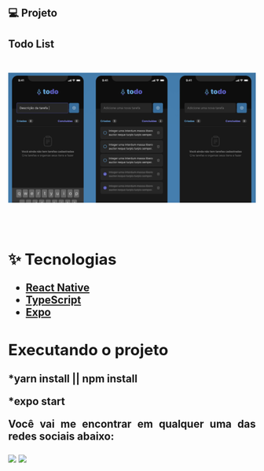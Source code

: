 
## 💻 Projeto
<h2 id="CHAPTERII">
  Todo List
</a>
<div align="justify">

 <br>
   <p>
    <img width="600" height"700" src="assets/new_todo_list.png">
  </p>
<br>

## ✨ Tecnologias

- [React Native](https://reactnative.dev/)
- [TypeScript](https://www.typescriptlang.org/)
- [Expo](https://expo.io/)

## Executando o projeto

*yarn install || npm install

*expo start

Você vai me encontrar em qualquer uma das redes sociais abaixo:

<a href = "mailto: tiagocdev@gmail.com"><img src="https://img.shields.io/badge/-Gmail-%23EA4335?style=for-the-badge&logo=gmail&logoColor=white" target="_blank" margin-right="10px"></a>
<a href="https://www.linkedin.com/in/tiagocunhadecampos/" target="_blank"><img src="https://img.shields.io/badge/-LinkedIn-%230077B5?style=for-the-badge&logo=linkedin&logoColor=white" target="_blank"></a>
